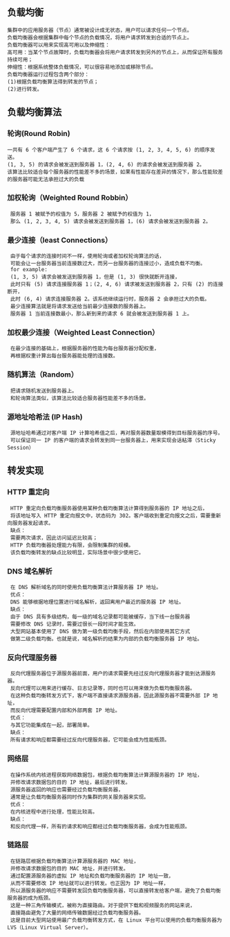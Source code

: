 ## 负载均衡
    集群中的应用服务器（节点）通常被设计成无状态，用户可以请求任何一个节点。
    负载均衡器会根据集群中每个节点的负载情况，将用户请求转发到合适的节点上。
    负载均衡器可以用来实现高可用以及伸缩性：
    高可用：当某个节点故障时，负载均衡器会将用户请求转发到另外的节点上，从而保证所有服务持续可用；
    伸缩性：根据系统整体负载情况，可以很容易地添加或移除节点。
    负载均衡器运行过程包含两个部分：
    (1)根据负载均衡算法得到转发的节点；
    (2)进行转发。
## 负载均衡算法
 ### 轮询(Round Robin)
    一共有 6 个客户端产生了 6 个请求，这 6 个请求按 (1, 2, 3, 4, 5, 6) 的顺序发送。
    (1, 3, 5) 的请求会被发送到服务器 1，(2, 4, 6) 的请求会被发送到服务器 2。
    该算法比较适合每个服务器的性能差不多的场景，如果有性能存在差异的情况下，那么性能较差的服务器可能无法承担过大的负载
 ### 加权轮询（Weighted Round Robbin）
     服务器 1 被赋予的权值为 5，服务器 2 被赋予的权值为 1，
     那么 (1, 2, 3, 4, 5) 请求会被发送到服务器 1，(6) 请求会被发送到服务器 2。
 ### 最少连接（least Connections）
     由于每个请求的连接时间不一样，使用轮询或者加权轮询算法的话，
     可能会让一台服务器当前连接数过大，而另一台服务器的连接过小，造成负载不均衡。
     for example:
     (1, 3, 5) 请求会被发送到服务器 1，但是 (1, 3) 很快就断开连接，
     此时只有 (5) 请求连接服务器 1；(2, 4, 6) 请求被发送到服务器 2，只有 (2) 的连接断开，
     此时 (6, 4) 请求连接服务器 2。该系统继续运行时，服务器 2 会承担过大的负载。
     最少连接算法就是将请求发送给当前最少连接数的服务器上。
     服务器 1 当前连接数最小，那么新到来的请求 6 就会被发送到服务器 1 上。
 ### 加权最少连接（Weighted Least Connection）
     在最少连接的基础上，根据服务器的性能为每台服务器分配权重，
     再根据权重计算出每台服务器能处理的连接数。
 ### 随机算法（Random）
     把请求随机发送到服务器上。
     和轮询算法类似，该算法比较适合服务器性能差不多的场景。
 ### 源地址哈希法 (IP Hash)
     源地址哈希通过对客户端 IP 计算哈希值之后，再对服务器数量取模得到目标服务器的序号。
     可以保证同一 IP 的客户端的请求会转发到同一台服务器上，用来实现会话粘滞（Sticky Session）
## 转发实现
 ### HTTP 重定向
     HTTP 重定向负载均衡服务器使用某种负载均衡算法计算得到服务器的 IP 地址之后，
     将该地址写入 HTTP 重定向报文中，状态码为 302。客户端收到重定向报文之后，需要重新向服务器发起请求。
     缺点：
     需要两次请求，因此访问延迟比较高；
     HTTP 负载均衡器处理能力有限，会限制集群的规模。
     该负载均衡转发的缺点比较明显，实际场景中很少使用它。
 ### DNS 域名解析
     在 DNS 解析域名的同时使用负载均衡算法计算服务器 IP 地址。
     优点：
     DNS 能够根据地理位置进行域名解析，返回离用户最近的服务器 IP 地址。
     缺点：
     由于 DNS 具有多级结构，每一级的域名记录都可能被缓存，当下线一台服务器
     需要修改 DNS 记录时，需要过很长一段时间才能生效。
     大型网站基本使用了 DNS 做为第一级负载均衡手段，然后在内部使用其它方式
     做第二级负载均衡。也就是说，域名解析的结果为内部的负载均衡服务器 IP 地址。
 ### 反向代理服务器
     反向代理服务器位于源服务器前面，用户的请求需要先经过反向代理服务器才能到达源服务器。
     反向代理可以用来进行缓存、日志记录等，同时也可以用来做为负载均衡服务器。
     在这种负载均衡转发方式下，客户端不直接请求源服务器，因此源服务器不需要外部 IP 地址，
     而反向代理需要配置内部和外部两套 IP 地址。
     优点：
     与其它功能集成在一起，部署简单。
     缺点：
     所有请求和响应都需要经过反向代理服务器，它可能会成为性能瓶颈。
 ### 网络层
     在操作系统内核进程获取网络数据包，根据负载均衡算法计算源服务器的 IP 地址，
     并修改请求数据包的目的 IP 地址，最后进行转发。
     源服务器返回的响应也需要经过负载均衡服务器，
     通常是让负载均衡服务器同时作为集群的网关服务器来实现。
     优点：
     在内核进程中进行处理，性能比较高。
     缺点：
     和反向代理一样，所有的请求和响应都经过负载均衡服务器，会成为性能瓶颈。
 ### 链路层
     在链路层根据负载均衡算法计算源服务器的 MAC 地址，
     并修改请求数据包的目的 MAC 地址，并进行转发。
     通过配置源服务器的虚拟 IP 地址和负载均衡服务器的 IP 地址一致，
     从而不需要修改 IP 地址就可以进行转发。也正因为 IP 地址一样，
     所以源服务器的响应不需要转发回负载均衡服务器，可以直接转发给客户端，避免了负载均衡服务器的成为瓶颈。
     这是一种三角传输模式，被称为直接路由。对于提供下载和视频服务的网站来说，
     直接路由避免了大量的网络传输数据经过负载均衡服务器。
     这是目前大型网站使用最广负载均衡转发方式，在 Linux 平台可以使用的负载均衡服务器为 LVS（Linux Virtual Server）。

